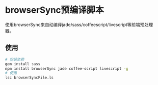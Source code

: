 # browserSync预编译脚本
使用browserSync来自动编译jade/sass/coffeescript/livescript等前端预处理器。

## 使用

```bash
# 安装依赖
gem install sass
npm install browserSync jade coffee-script livescript -g
# 使用
lsc browserSyncFile.ls
```
